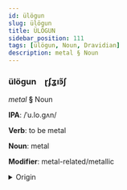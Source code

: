 ```yaml
---
id: ülögun
slug: ülögun
title: ÜLÖGUN
sidebar_position: 111
tags: [ülögun, Noun, Dravidian]
description: metal § Noun
---
```


### ülögun&emsp;<span kind="abugida">ɽʄʓıꜿ̃ʃ</span>

*metal* **§** Noun

**IPA**: /ˈu.lo.gʌn/

**Verb**: to be metal

**Noun**: metal

**Modifier**: metal-related/metallic

<details>
    <summary>Origin</summary>
    Tamil உலோகம் ulōkam /uloːɡɐm/<br/>
    <em>Dravidian Language Family</em>
</details>